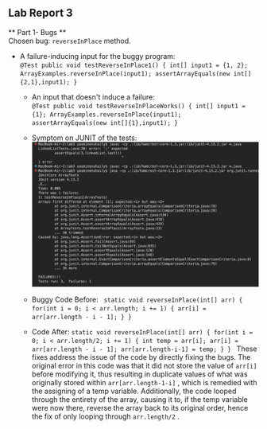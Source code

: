 ## Lab Report 3

** Part 1- Bugs ** <br>
Chosen bug: `reverseInPlace` method. <br>
- A failure-inducing input for the buggy program: <br>
 ` @Test
   public void testReverseInPlace1()
   {
    int[] input1 = {1, 2};
    ArrayExamples.reverseInPlace(input1);
    assertArrayEquals(new int[]{2,1},input1);
   } `
  - An input that doesn't induce a failure: <br>
  ` @Test
    public void testReverseInPlaceWorks()
    {
      int[] input1 = {1};
      ArrayExamples.reverseInPlace(input1);
      assertArrayEquals(new int[]{1},input1);
    } `
  - Symptom on JUNIT of the tests: <br>
    ![Image](junit_symptom.png) <br>

  - Buggy Code Before:
    ` static void reverseInPlace(int[] arr) {
    for(int i = 0; i < arr.length; i += 1) {
      arr[i] = arr[arr.length - i - 1];
    }
  }`
  - Code After:
   `static void reverseInPlace(int[] arr) {
    for(int i = 0; i < arr.length/2; i += 1) {
      int temp = arr[i];
      arr[i] = arr[arr.length - i - 1];
      arr[arr.length-i-1] = temp;
    }
  } `
These fixes address the issue of the code by directly fixing the bugs. The original error in this code was that it did not store the value of `arr[i]` before modifying it, thus resulting in duplicate values of what was originally stored within `arr[arr.length-1-i]` , which is remedied with the assigning of a temp variable. Additionally, the code looped through the entirety of the array, causing it to, if the temp variable were now there, reverse the array back to its original order, hence the fix of only looping through `arr.length/2` .
